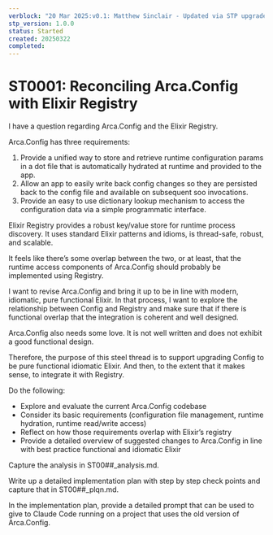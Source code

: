```yaml
---
verblock: "20 Mar 2025:v0.1: Matthew Sinclair - Updated via STP upgrade"
stp_version: 1.0.0
status: Started 
created: 20250322
completed: 
---
```

# ST0001: Reconciling Arca.Config with Elixir Registry

I have a question regarding Arca.Config and the Elixir Registry.

Arca.Config has three requirements:

1. Provide a unified way to store and retrieve runtime configuration params in a dot file that is automatically hydrated at runtime and provided to the app.
2. Allow an app to easily write back config changes so they are persisted back to the config file and available on subsequent soo invocations.
3. Provide an easy to use dictionary lookup mechanism to access the configuration data via a simple programmatic interface.

Elixir Registry provides a robust key/value store for runtime process discovery. It uses standard Elixir patterns and idioms, is thread-safe, robust, and scalable.

It feels like there’s some overlap between the two, or at least, that the runtime access components of Arca.Config should probably be implemented using Registry.

I want to revise Arca.Config and bring it up to be in line with modern, idiomatic, pure functional Elixir. In that process, I want to explore the relationship between Config and Registry and make sure that if there is functional overlap that the integration is coherent and well designed.

Arca.Config also needs some love. It is not well written and does not exhibit a good functional design.

Therefore, the purpose of this steel thread is to support upgrading Config to be pure functional idiomatic Elixir. And then, to the extent that it makes sense, to integrate it with Registry.

Do the following:

- Explore and evaluate the current Arca.Config codebase
- Consider its basic requirements (configuration file management, runtime hydration, runtime read/write access)
- Reflect on how those requirements overlap with Elixir’s registry
- Provide a detailed overview of suggested changes to Arca.Config in line with best practice functional and idiomatic Elixir

Capture the analysis in ST00##_analysis.md.

Write up a detailed implementation plan with step by step check points and capture that in ST00##_plqn.md.

In the implementation plan, provide a detailed prompt that can be used to give to Claude Code running on a project that uses the old version of Arca.Config.